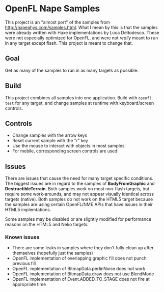 # OpenFL Nape Samples

This project is an "almost port" of the samples from http://napephys.com/samples.html. What I mean by this is that the samples were already written with Haxe implementations by Luca Deltodesco. These were not especially optimized for OpenFL, and were not *really* meant to run in any target except flash. This project is meant to change that.

## Goal

Get as many of the samples to run in as many targets as possible.

## Build

This project combines all samples into one application. Build with `openfl test` for any target, and change samples at runtime with keyboard/screen controls.

## Controls
- Change samples with the arrow keys
- Reset current sample with the "r" key
- Use the mouse to interact with objects in most samples
- For mobile, corresponding screen controls are used

## Issues

There are issues that cause the need for many target specific conditions. The biggest issues are in regard to the samples of **BodyFromGraphic** and **DestructibleTerrain**. Both samples work on most non-flash targets, but require some work-arounds, and may not appear visually identical across targets (native). Both samples do not work on the HTML5 target because the samples are using certain OpenFL/NME APIs that have issues in their HTML5 implemtations.

Some samples may be disabled or are slightly modified for performance reasons on the HTML5 and Neko targets.

### Known issues

- There are some leaks in samples where they don't fully clean up after themselves (hopefully just the samples)
- OpenFL implementation of overlapping graphic fill does not punch previous fill
- OpenFL implementation of BitmapData.perlinNoise does not work
- OpenFL implementation of BitmapData.draw does not use BlendMode
- OpenFL implementation of Event.ADDED_TO_STAGE does not fire at appropriate time
